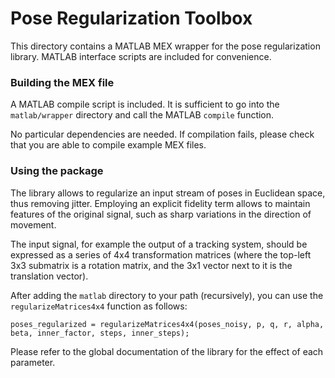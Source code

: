 # Pose Regularization Toolbox

This directory contains a MATLAB MEX wrapper for the pose regularization library. 
MATLAB interface scripts are included for convenience.


### Building the MEX file

A MATLAB compile script is included. It is sufficient to go into the `matlab/wrapper` 
directory and call the MATLAB `compile` function.

No particular dependencies are needed. If compilation fails, please check that 
you are able to compile example MEX files.


### Using the package

The library allows to regularize an input stream of poses in Euclidean space, 
thus removing jitter. Employing an explicit fidelity term allows to maintain 
features of the original signal, such as sharp variations in the direction of 
movement.

The input signal, for example the output of a tracking system, should be expressed 
as a series of 4x4 transformation matrices (where the top-left 3x3 submatrix is a 
rotation matrix, and the 3x1 vector next to it is the translation vector). 

After adding the `matlab` directory to your path (recursively), you can 
use the `regularizeMatrices4x4` function as follows:

`poses_regularized = regularizeMatrices4x4(poses_noisy, p, q, r, alpha,
 beta, inner_factor, steps, inner_steps);`
 
Please refer to the global documentation of the library for the effect of each 
parameter. 
